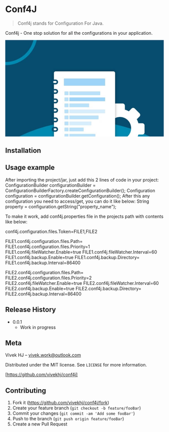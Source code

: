 # Conf4J
> Conf4j stands for Configuration For Java.



Conf4j - One stop solution for all the configurations in your application.

![](conf4j.jpg)

## Installation



## Usage example

After importing the project/jar, just add this 2 lines of code in your project:
			ConfigurationBuilder configurationBuilder = ConfigurationBuilderFactory.createConfigurationBuilder();
			Configuration configuration = configurationBuilder.getConfiguration();
After this any configuration you need to access/get, you can do it like below:
			String property = configuration.getString("property_name");		

To make it work, add conf4j.properties file in the projects path with contents like below:

conf4j.configuration.files.Token=FILE1,FILE2

FILE1.conf4j.configuration.files.Path=<path to the configuration file>
FILE1.conf4j.configuration.files.Priority=1
FILE1.conf4j.fileWatcher.Enable=true
FILE1.conf4j.fileWatcher.Interval=60
FILE1.conf4j.backup.Enable=true
FILE1.conf4j.backup.Directory=
FILE1.conf4j.backup.Interval=86400

FILE2.conf4j.configuration.files.Path=<path to the configuration file>
FILE2.conf4j.configuration.files.Priority=2
FILE2.conf4j.fileWatcher.Enable=true
FILE2.conf4j.fileWatcher.Interval=60
FILE2.conf4j.backup.Enable=true
FILE2.conf4j.backup.Directory=
FILE2.conf4j.backup.Interval=86400


## Release History

* 0.0.1
    * Work in progress

## Meta

Vivek HJ – vivek.work@outlook.com

Distributed under the MIT license. See ``LICENSE`` for more information.

[https://github.com/vivekhj/conf4j]

## Contributing

1. Fork it (<https://github.com/vivekhj/conf4j/fork>)
2. Create your feature branch (`git checkout -b feature/fooBar`)
3. Commit your changes (`git commit -am 'Add some fooBar'`)
4. Push to the branch (`git push origin feature/fooBar`)
5. Create a new Pull Request

